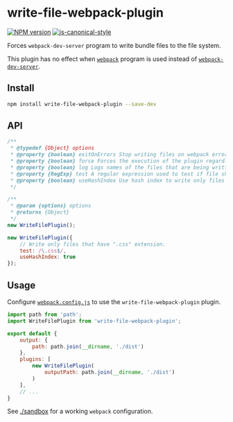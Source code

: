 # write-file-webpack-plugin

[![NPM version](http://img.shields.io/npm/v/write-file-webpack-plugin.svg?style=flat-square)](https://www.npmjs.com/package/write-file-webpack-plugin)
[![js-canonical-style](https://img.shields.io/badge/code%20style-canonical-blue.svg?style=flat-square)](https://github.com/gajus/canonical)

Forces `webpack-dev-server` program to write bundle files to the file system.

This plugin has no effect when [`webpack`](https://webpack.github.io/docs/usage.html) program
is used instead of [`webpack-dev-server`](https://webpack.github.io/docs/webpack-dev-server.html).

## Install

```sh
npm install write-file-webpack-plugin --save-dev
```

## API

```js
/**
 * @typedef {Object} options
 * @property {boolean} exitOnErrors Stop writing files on webpack errors (default: true).
 * @property {boolean} force Forces the execution of the plugin regardless of being using `webpack-dev-server` or not (default: false).
 * @property {boolean} log Logs names of the files that are being written (or skipped because they have not changed) (default: true).
 * @property {RegExp} test A regular expression used to test if file should be written. When not present, all bundle will be written.
 * @property {boolean} useHashIndex Use hash index to write only files that have changed since the last iteration (default: true).
 */

/**
 * @param {options} options
 * @returns {Object}
 */
new WriteFilePlugin();

new WriteFilePlugin({
    // Write only files that have ".css" extension.
    test: /\.css$/,
    useHashIndex: true
});
```

## Usage

Configure [`webpack.config.js`](https://webpack.github.io/docs/configuration.html) to use the `write-file-webpack-plugin` plugin.

```js
import path from 'path';
import WriteFilePlugin from 'write-file-webpack-plugin';

export default {
    output: {
        path: path.join(__dirname, './dist')
    },
    plugins: [
        new WriteFilePlugin(
            outputPath: path.join(__dirname, './dist')
        )
    ],
    // ...
}
```

See [./sandbox](./sandbox) for a working `webpack` configuration.
